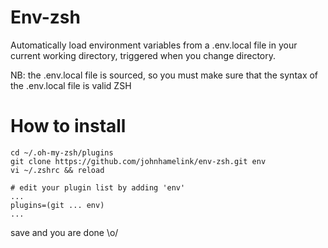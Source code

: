 Env-zsh
=======

Automatically load environment variables from a .env.local file in your current working directory, triggered when you change directory.

NB: the .env.local file is sourced, so you must make sure that the syntax of the .env.local file is valid ZSH

How to install
=============

```
cd ~/.oh-my-zsh/plugins
git clone https://github.com/johnhamelink/env-zsh.git env
vi ~/.zshrc && reload

# edit your plugin list by adding 'env'
...
plugins=(git ... env)
...

```

save and you are done \o/
